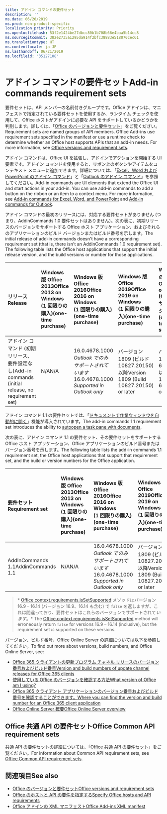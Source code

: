```yaml
---
title: アドイン コマンドの要件セット
description: ''
ms.date: 06/20/2019
ms.prod: non-product-specific
localization_priority: Priority
ms.openlocfilehash: 53f2e1424be27dbcc80b1b708b66e4baa5b14cc8
ms.sourcegitcommit: 382e2735a1295da914f2bfc38883e518070cec61
ms.translationtype: HT
ms.contentlocale: ja-JP
ms.lasthandoff: 06/21/2019
ms.locfileid: "35127108"
---
```

# <a name="add-in-commands-requirement-sets"></a><span data-ttu-id="2b968-102">アドイン コマンドの要件セット</span><span class="sxs-lookup"><span data-stu-id="2b968-102">Add-in commands requirement sets</span></span>

<span data-ttu-id="2b968-p101">要件セットは、API メンバーの名前付きグループです。Office アドインは、マニフェストで指定されている要件セットを使用するか、ランタイム チェックを使用して、Office ホストがアドインに必要な API をサポートしているかどうかを判別します。詳しくは、「[Office のバージョンと要件セット](/office/dev/add-ins/develop/office-versions-and-requirement-sets)」をご覧ください。</span><span class="sxs-lookup"><span data-stu-id="2b968-p101">Requirement sets are named groups of API members. Office Add-ins use requirement sets specified in the manifest or use a runtime check to determine whether an Office host supports APIs that an add-in needs. For more information, see [Office versions and requirement sets](/office/dev/add-ins/develop/office-versions-and-requirement-sets).</span></span>

<span data-ttu-id="2b968-p102">アドイン コマンドは、Office UI を拡張し、アドインでアクションを開始する UI 要素です。アドイン コマンドを使用すると、リボン上のボタンやアイテムをコンテキスト メニューに追加できます。詳細については、「[Excel、Word および PowerPoint のアドイン コマンド](/office/dev/add-ins/design/add-in-commands)」と「[Outlook のアドイン コマンド](/outlook/add-ins/add-in-commands-for-outlook)」を参照してください。</span><span class="sxs-lookup"><span data-stu-id="2b968-p102">Add-in commands are UI elements that extend the Office UI and start actions in your add-in. You can use add-in commands to add a button on the ribbon or an item to a context menu. For more information, see [Add-in commands for Excel, Word, and PowerPoint](/office/dev/add-ins/design/add-in-commands) and [Add-in commands for Outlook](/outlook/add-ins/add-in-commands-for-outlook).</span></span>

<span data-ttu-id="2b968-p103">アドイン コマンドの最初のリリースには、対応する要件セットがありません (つまり、AddinCommands 1.0 要件セットはありません)。次の表に、初期リリースのバージョンをサポートする Office ホスト アプリケーション、およびそれらのアプリケーションのビルド バージョンまたはビルド番号を示します。</span><span class="sxs-lookup"><span data-stu-id="2b968-p103">The initial release of add-in commands doesn't have a corresponding requirement set (that is, there isn't an AddinCommands 1.0 requirement set). The following table lists the Office host applications that support the initial release version, and the build versions or number for those applications.</span></span>  

| <span data-ttu-id="2b968-111">リリース</span><span class="sxs-lookup"><span data-stu-id="2b968-111">Release</span></span>   |  <span data-ttu-id="2b968-112">Windows 版 Office 2013</span><span class="sxs-lookup"><span data-stu-id="2b968-112">Office 2013 on Windows</span></span><br><span data-ttu-id="2b968-113">(1 回限りの購入)</span><span class="sxs-lookup"><span data-stu-id="2b968-113">(one-time purchase)</span></span> | <span data-ttu-id="2b968-114">Windows 版 Office 2016</span><span class="sxs-lookup"><span data-stu-id="2b968-114">Office 2016 on Windows</span></span><br><span data-ttu-id="2b968-115">(1 回限りの購入)</span><span class="sxs-lookup"><span data-stu-id="2b968-115">(one-time purchase)</span></span> | <span data-ttu-id="2b968-116">Windows 版 Office 2019</span><span class="sxs-lookup"><span data-stu-id="2b968-116">Office 2019 on Windows</span></span><br><span data-ttu-id="2b968-117">(1 回限りの購入)</span><span class="sxs-lookup"><span data-stu-id="2b968-117">(one-time purchase)</span></span> | <span data-ttu-id="2b968-118">Windows での Office</span><span class="sxs-lookup"><span data-stu-id="2b968-118">Office on Windows</span></span><br><span data-ttu-id="2b968-119">(Office 365 サブスクリプションに接続)</span><span class="sxs-lookup"><span data-stu-id="2b968-119">(connected to Office 365 subscription)</span></span>   |  <span data-ttu-id="2b968-120">Office on iPad</span><span class="sxs-lookup"><span data-stu-id="2b968-120">Debug Office Add-ins on iPad and Mac</span></span><br><span data-ttu-id="2b968-121">(Office 365 サブスクリプションに接続)</span><span class="sxs-lookup"><span data-stu-id="2b968-121">(connected to Office 365 subscription)</span></span>  |  <span data-ttu-id="2b968-122">Office on Mac</span><span class="sxs-lookup"><span data-stu-id="2b968-122">Office apps on Mac</span></span><br><span data-ttu-id="2b968-123">(Office 365 サブスクリプションに接続)</span><span class="sxs-lookup"><span data-stu-id="2b968-123">(connected to Office 365 subscription)</span></span>  | <span data-ttu-id="2b968-124">Office on the web</span><span class="sxs-lookup"><span data-stu-id="2b968-124">Office on the web</span></span>  |
|:-----|:-----|:-----|:-----|:-----|:-----|:-----|:-----|
| <span data-ttu-id="2b968-125">アドイン コマンド (初期リリース、要件設定なし)</span><span class="sxs-lookup"><span data-stu-id="2b968-125">Add-in commands (initial release, no requirement set)</span></span> | <span data-ttu-id="2b968-126">N/A</span><span class="sxs-lookup"><span data-stu-id="2b968-126">N/A</span></span> | <span data-ttu-id="2b968-127">16.0.4678.1000 *Outlook でのみサポートされています*</span><span class="sxs-lookup"><span data-stu-id="2b968-127">16.0.4678.1000 *Supported in Outlook only*</span></span> | <span data-ttu-id="2b968-128">バージョン 1809 (ビルド 10827.20150) 以降</span><span class="sxs-lookup"><span data-stu-id="2b968-128">Version 1809 (Build 10827.20150) or later</span></span> |<span data-ttu-id="2b968-129">バージョン 1603 (ビルド 6769.0000) 以降</span><span class="sxs-lookup"><span data-stu-id="2b968-129">Version 1603 (Build 6769.0000) or later</span></span> | <span data-ttu-id="2b968-130">該当なし</span><span class="sxs-lookup"><span data-stu-id="2b968-130">N/A</span></span> | <span data-ttu-id="2b968-131">15.33 以降</span><span class="sxs-lookup"><span data-stu-id="2b968-131">15.33 or later</span></span>| <span data-ttu-id="2b968-132">2016 年 1 月</span><span class="sxs-lookup"><span data-stu-id="2b968-132">January 2016</span></span> |

<span data-ttu-id="2b968-133">アドイン コマンド 1.1 の要件セットでは、「[ドキュメントで作業ウィンドウを自動的に開く](/office/dev/add-ins/develop/automatically-open-a-task-pane-with-a-document)」機能が導入されています。</span><span class="sxs-lookup"><span data-stu-id="2b968-133">The add-in commands 1.1 requirement set introduces the ability to [autoopen a task pane with documents](/office/dev/add-ins/develop/automatically-open-a-task-pane-with-a-document).</span></span>

<span data-ttu-id="2b968-134">次の表に、アドイン コマンド 1.1 の要件セット、その要件セットをサポートする Office ホスト アプリケーション、Office アプリケーションのビルド番号またはバージョン番号を示します。</span><span class="sxs-lookup"><span data-stu-id="2b968-134">The following table lists the add-in commands 1.1 requirement set, the Office host applications that support that requirement set, and the build or version numbers for the Office application.</span></span>

|  <span data-ttu-id="2b968-135">要件セット</span><span class="sxs-lookup"><span data-stu-id="2b968-135">Requirement set</span></span>  |  <span data-ttu-id="2b968-136">Windows 版 Office 2013</span><span class="sxs-lookup"><span data-stu-id="2b968-136">Office 2013 on Windows</span></span><br><span data-ttu-id="2b968-137">(1 回限りの購入)</span><span class="sxs-lookup"><span data-stu-id="2b968-137">(one-time purchase)</span></span> | <span data-ttu-id="2b968-138">Windows 版 Office 2016</span><span class="sxs-lookup"><span data-stu-id="2b968-138">Office 2016 on Windows</span></span><br><span data-ttu-id="2b968-139">(1 回限りの購入)</span><span class="sxs-lookup"><span data-stu-id="2b968-139">(one-time purchase)</span></span> | <span data-ttu-id="2b968-140">Windows 版 Office 2019</span><span class="sxs-lookup"><span data-stu-id="2b968-140">Office 2019 on Windows</span></span><br><span data-ttu-id="2b968-141">(1 回限りの購入)</span><span class="sxs-lookup"><span data-stu-id="2b968-141">(one-time purchase)</span></span> | <span data-ttu-id="2b968-142">Windows での Office</span><span class="sxs-lookup"><span data-stu-id="2b968-142">Office on Windows</span></span><br><span data-ttu-id="2b968-143">(Office 365 サブスクリプションに接続)</span><span class="sxs-lookup"><span data-stu-id="2b968-143">(connected to Office 365 subscription)</span></span>   |  <span data-ttu-id="2b968-144">Office on iPad</span><span class="sxs-lookup"><span data-stu-id="2b968-144">Debug Office Add-ins on iPad and Mac</span></span><br><span data-ttu-id="2b968-145">(Office 365 サブスクリプションに接続)</span><span class="sxs-lookup"><span data-stu-id="2b968-145">(connected to Office 365 subscription)</span></span>  |  <span data-ttu-id="2b968-146">Office on Mac</span><span class="sxs-lookup"><span data-stu-id="2b968-146">Office apps on Mac</span></span><br><span data-ttu-id="2b968-147">(Office 365 サブスクリプションに接続)</span><span class="sxs-lookup"><span data-stu-id="2b968-147">(connected to Office 365 subscription)</span></span>  | <span data-ttu-id="2b968-148">Office on the web</span><span class="sxs-lookup"><span data-stu-id="2b968-148">Office on the web</span></span>  |  
|:-----|:-----|:-----|:-----|:-----|:-----|:-----|:-----|
| <span data-ttu-id="2b968-149">AddInCommands 1.1</span><span class="sxs-lookup"><span data-stu-id="2b968-149">AddinCommands 1.1</span></span>  | <span data-ttu-id="2b968-150">N/A</span><span class="sxs-lookup"><span data-stu-id="2b968-150">N/A</span></span> | <span data-ttu-id="2b968-151">16.0.4678.1000 *Outlook でのみサポートされています*</span><span class="sxs-lookup"><span data-stu-id="2b968-151">16.0.4678.1000 *Supported in Outlook only*</span></span>  | <span data-ttu-id="2b968-152">バージョン 1809 (ビルド 10827.20150) 以降</span><span class="sxs-lookup"><span data-stu-id="2b968-152">Version 1809 (Build 10827.20150) or later</span></span> | <span data-ttu-id="2b968-153">バージョン 1705 (ビルド 8121.1000) 以降</span><span class="sxs-lookup"><span data-stu-id="2b968-153">Version 1705 (Build 8121.1000) or later</span></span> | <span data-ttu-id="2b968-154">N/A</span><span class="sxs-lookup"><span data-stu-id="2b968-154">N/A</span></span> | <span data-ttu-id="2b968-155">15.34 以降\*</span><span class="sxs-lookup"><span data-stu-id="2b968-155">15.34 or later\*</span></span>| <span data-ttu-id="2b968-156">2017 年 5 月</span><span class="sxs-lookup"><span data-stu-id="2b968-156">May 2017</span></span> |

><span data-ttu-id="2b968-157">\* [Office.context.requirements.isSetSupported](/javascript/api/office/office.requirementsetsupport#issetsupported-name--minversion-) メソッドはバージョン 16.9 &ndash; 16.14 (バージョン 16.9、16.14 も含む) で `false` を返しますが、これは間違っており、要件セットはこれらのバージョンでサポートされて*います*。</span><span class="sxs-lookup"><span data-stu-id="2b968-157">\* The [Office.context.requirements.isSetSupported](/javascript/api/office/office.requirementsetsupport#issetsupported-name--minversion-) method will erroneously return `false` for versions 16.9 &ndash; 16.14 (inclusive), but the requirement set *is* supported on these versions.</span></span>

<span data-ttu-id="2b968-158">バージョン、ビルド番号、Office Online Server の詳細については以下を参照してください。</span><span class="sxs-lookup"><span data-stu-id="2b968-158">To find out more about versions, build numbers, and Office Online Server, see:</span></span>

- [<span data-ttu-id="2b968-159">Office 365 クライアントの更新プログラム チャネル リリースのバージョン番号およびビルド番号</span><span class="sxs-lookup"><span data-stu-id="2b968-159">Version and build numbers of update channel releases for Office 365 clients</span></span>](https://support.office.com/article/version-and-build-numbers-of-update-channel-releases-ae942449-1fca-4484-898b-a933ea23def7)
- [<span data-ttu-id="2b968-160">使用している Office のバージョンを確認する方法</span><span class="sxs-lookup"><span data-stu-id="2b968-160">What version of Office am I using?</span></span>](https://support.office.com/article/What-version-of-Office-am-I-using-932788b8-a3ce-44bf-bb09-e334518b8b19)
- [<span data-ttu-id="2b968-161">Office 365 クライアント アプリケーションのバージョン番号およびビルド番号を確認することができます。</span><span class="sxs-lookup"><span data-stu-id="2b968-161">Where you can find the version and build number for an Office 365 client application</span></span>](https://support.office.com/article/version-and-build-numbers-of-update-channel-releases-ae942449-1fca-4484-898b-a933ea23def7)
- [<span data-ttu-id="2b968-162">Office Online Server 概要</span><span class="sxs-lookup"><span data-stu-id="2b968-162">Office Online Server overview</span></span>](/officeonlineserver/office-online-server-overview)

## <a name="office-common-api-requirement-sets"></a><span data-ttu-id="2b968-163">Office 共通 API の要件セット</span><span class="sxs-lookup"><span data-stu-id="2b968-163">Office Common API requirement sets</span></span>

<span data-ttu-id="2b968-164">共通 API の要件セットの詳細については、「[Office 共通 API の要件セット](office-add-in-requirement-sets.md)」をご覧ください。</span><span class="sxs-lookup"><span data-stu-id="2b968-164">For information about Common API requirement sets, see [Office Common API requirement sets](office-add-in-requirement-sets.md).</span></span>

## <a name="see-also"></a><span data-ttu-id="2b968-165">関連項目</span><span class="sxs-lookup"><span data-stu-id="2b968-165">See also</span></span>

- [<span data-ttu-id="2b968-166">Office のバージョンと要件セット</span><span class="sxs-lookup"><span data-stu-id="2b968-166">Office versions and requirement sets</span></span>](/office/dev/add-ins/develop/office-versions-and-requirement-sets)
- [<span data-ttu-id="2b968-167">Office のホストと API の要件を指定する</span><span class="sxs-lookup"><span data-stu-id="2b968-167">Specify Office hosts and API requirements</span></span>](/office/dev/add-ins/develop/specify-office-hosts-and-api-requirements)
- [<span data-ttu-id="2b968-168">Office アドインの XML マニフェスト</span><span class="sxs-lookup"><span data-stu-id="2b968-168">Office Add-ins XML manifest</span></span>](/office/dev/add-ins/develop/add-in-manifests)
